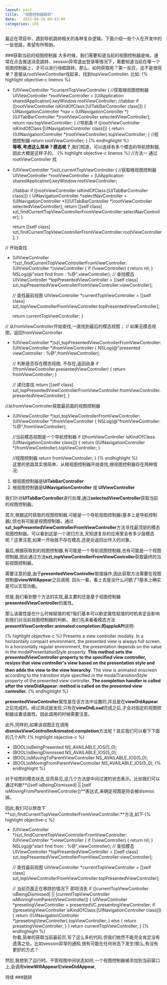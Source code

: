```yaml
---
layout: post
title:  "视图控制器跳转"
date:   2015-08-26 09:43:00
categories: iOS
---
```


最近在项目中，遇到导航跳转相关的各种复杂逻辑。下面介绍一些个人在开发中的一些思路，希望有所帮助。

###获取当前的视图控制器
大多时候，我们需要知道当前的视图控制器是啥。通常在点击推送消息跳转、session异常退出登录等情况下，需要知道当前在哪一个视图控制器上，才可以进行线框跳转。那么，如何获取呢？第一反应，这不是很简单？直接从rootViewController找起来，找到topViewController.
比如:
{% highlight objective-c linenos %}
+ (UIViewController *)currentTopViewController
{
    //获取根视图控制器
    UIViewController *rootViewController = [UIApplication sharedApplication].keyWindow.rootViewController;
    //tabbar
    if ([rootViewController isKindOfClass:[UITabBarController class]])
    {
        UINavigationController *nav =  (UINavigationController *)[(UITabBarController *)rootViewController selectedViewController];        
        return nav.topViewController;
    }
    //导航条
    if ([rootViewController isKindOfClass:[UINavigationController class]])
    {
        return ((UINavigationController *)rootViewController).topViewController;
    }
    //视图控制器
    return rootViewController;
}
{% endhighlight %}	
**等等,考虑这么简单？模态呢？**,我们知道，可以连续有多个模态的导航控制器,因此大概是这样子的。
{% highlight objective-c linenos %}
//方法一 通过rootViewController 找
+ (UIViewController *)szl_currentTopViewController
{
    //获取根视图控制器
    UIViewController *rootViewController = [UIApplication sharedApplication].keyWindow.rootViewController;
    
    //tabbar
    if ([rootViewController isKindOfClass:[UITabBarController class]])
    {
        UINavigationController *selectNavController =  (UINavigationController *)[(UITabBarController *)rootViewController selectedViewController];
        return [[self class] szl_findCurrentTopViewControllerFromViewController:selectNavController];
    }
    
    return [[self class] szl_findCurrentTopViewControllerFromViewController:rootViewController];
}

// 开始查找
+ (UIViewController *)szl_findCurrentTopViewControllerFromViewController:(UIViewController *)viewController
{
    if (!viewController)
    {
        return nil;
    }
    NSLog(@"start find from : %@",viewController);
    // 查找模态
    UIViewController *topPresentedViewController = [[self class] szl_topPresentedViewControllerFromViewController:viewController];
    
    // 查找最前视图
    UIViewController *currentTopViewController = [[self class] szl_topViewControllerFromViewController:topPresentedViewController];
    
    return currentTopViewController;
}

// 从fromViewController开始查找,一直找到最后的模态视图；
// 如果无模态视图，返回fromViewController
+ (UIViewController *)szl_topPresentedViewControllerFromViewController:(UIViewController *)fromViewController
{
    NSLog(@"presented viewController : %@",fromViewController);

    // 判断是否存在模态视图, 不存在,返回自身
    if (!fromViewController.presentedViewController)
    {
        return fromViewController;
    }
    
    // 递归查找
    return [[self class] szl_topPresentedViewControllerFromViewController:fromViewController.presentedViewController];
}

//从fromViewController获取最前面的视图控制器
+ (UIViewController *)szl_topViewControllerFromViewController:(UIViewController *)fromViewController
{
    NSLog(@"fromViewController: %@",fromViewController);

    //当前模态视图是一个导航控制器
    if ([fromViewController isKindOfClass:[UINavigationController class]])
    {
        return ((UINavigationController *)fromViewController).topViewController;
    }
    
    //视图控制器
    return fromViewController;
}
{% endhighlight %}	
这里的思路其实很简单，从根视图控制器开始查找,根视图控制器存在两种情况:

1. 根视图控制器是**UITabBarController**
2. 根视图控制器是**UINavigationController** 或 **UIViewController**

我们针对**UITabBarController**进行处理,通过**selectedViewController**获取当前的视图控制器。

其次,根据这时获取的视图控制器,可能是一个导航视图控制器(基本上是导航控制器),但也有可能是视图控制器。通过**szl_topPresentedViewControllerFromViewController**方法寻找最顶层的模态视图控制器。可以看到这是一个递归方法,天知道复杂的应用里会有多少层模态呢？这里注意,如果一开始就不存在模态,还是会返回出传入的对象。

最后,根据获取到的视图控制器,有可能是一个导航视图控制器,也有可能是一个视图控制器,因此通过方法**szl_topViewControllerFromViewController**获取最终的当前视图控制器。

需要注意的是,由于**presentedViewController**取值操作,因此获取方法需要在视图控制器**viewWillAppear**之后调用.
回头一看，看上去是没什么问题了?基本上确实是可以实现功能。

但是,我们看到整个方法的实现,最主要的还是基于视图控制器**presentedViewController**的属性。

那么该属性是在什么时候赋值的呢?我们基本可以断定属性赋值的时机肯定会影响到我们对当前视图控制器的判断。
我们先来看看模态方法**presentViewController:animated:completion:**的**appleAPI**说明:


{% highlight objective-c %}
Presents a view controller modally.
In a horizontally compact environment, the presented view is always full screen. In a horizontally regular environment, the presentation depends on the value in the modalPresentationStyle property.
**This method sets the presentedViewController property to the specified view controller, resizes that view controller's view based on the presentation style and then adds the view to the view hierarchy**. The view is animated onscreen according to the transition style specified in the modalTransitionStyle property of the presented view controller.
**The completion handler is called after the viewDidAppear: method is called on the presented view controller.**
{% endhighlight %}	

**presentedViewController**属性是在该方法中设置的,并且是在**viewDidAppear**之后完成的。经过测试就发现,只有在**viewDidLoad**完成之后,才会对指定的视图控制器设置该属性。因此调用的时候需要注意。

此外,同样的,如果该视图正在调用**dismissViewControllerAnimated:completion**方法呢？其实我们可以看下下面的几个API:
{% highlight objective-c %}
- (BOOL)isBeingPresented NS_AVAILABLE_IOS(5_0);
- (BOOL)isBeingDismissed NS_AVAILABLE_IOS(5_0);
- (BOOL)isMovingToParentViewController NS_AVAILABLE_IOS(5_0);
- (BOOL)isMovingFromParentViewController NS_AVAILABLE_IOS(5_0);
{% endhighlight %}	

对于视图的模态状态,显而易见,这几个方法是中间过渡的状态表示。比如我们可以通过判断**([self isBeingDismissed] || [self isMovingFromParentViewController])**表达式,来确定视图是将会被dismiss掉。

因此,我们可以修改下**szl_findCurrentTopViewControllerFromViewController:**方法,如下
{% highlight objective-c %}
+ (UIViewController *)szl_findCurrentTopViewControllerFromViewController:(UIViewController *)viewController
{
    if (!viewController)
    {
        return nil;
    }
    NSLog(@"start find from : %@",viewController);
    // 查找模态
    UIViewController *topPresentedViewController = [[self class] szl_topPresentedViewControllerFromViewController:viewController];
    
    // 查找最前视图
    UIViewController *currentTopViewController = [[self class] szl_topViewControllerFromViewController:topPresentedViewController];
    
	// 当前页面正在移除的情况下 即将消失
	if ([currentTopViewController isBeingDismissed] || [currentTopViewController isMovingFromParentViewController])
	{
		UIViewController *presetingViewController = presentedVC.presentingViewController;
		if ([presetingViewController isKindOfClass:[UINavigationController class]])
		{
			 return ((UINavigationController *)presetingViewController).topViewController;
		}
		else
		{
			 return presetingViewController;
		}
	}
    return currentTopViewController;
}
{% endhighlight %}	
你看,简单的获取当前最前页,写了这么多的代码,但我们依然不能完全肯定没有遗落之处。比如session异常的通知,很有可能在任何状态下发生!那么,有没有更好的方式？

然后,我想到了运行时。不管视图中间状态如何,一个视图控制器被添加到当前窗口上,会调用**viewWillAppear**和**viewDidAppear**,

待续
###跳转

